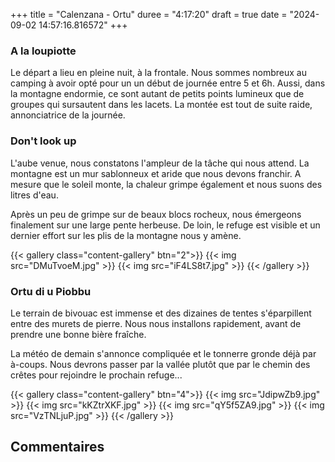 +++
title = "Calenzana - Ortu"
duree = "4:17:20"
draft = true
date = "2024-09-02 14:57:16.816572"
+++

### A la loupiotte

Le départ a lieu en pleine nuit, à la frontale. Nous sommes nombreux au camping à avoir opté pour un un début de journée
entre 5 et 6h. Aussi, dans la montagne endormie, ce sont autant de petits points lumineux que de groupes qui sursautent
dans les lacets.
La montée est tout de suite raide, annonciatrice de la journée.

### Don't look up

L'aube venue, nous constatons l'ampleur de la tâche qui nous attend. La montagne est un mur sablonneux et aride que nous
devons franchir. A mesure que le soleil monte, la chaleur grimpe également et nous suons des litres d'eau.

Après un peu de grimpe sur de beaux blocs rocheux, nous émergeons finalement sur une large pente herbeuse. De loin, le
refuge est visible et un dernier effort sur les plis de la montagne nous y amène.

{{< gallery class="content-gallery" btn="2">}}
{{< img src="DMuTvoeM.jpg" >}}
{{< img src="iF4LS8t7.jpg" >}}
{{< /gallery >}}

### Ortu di u Piobbu

Le terrain de bivouac est immense et des dizaines de tentes s'éparpillent entre des murets de pierre.
Nous nous installons rapidement, avant de prendre une bonne bière fraîche.

La météo de demain s'annonce compliquée et le tonnerre gronde déjà par à-coups. Nous devrons passer par la vallée plutôt
que par le chemin des crêtes pour rejoindre le prochain refuge...

{{< gallery class="content-gallery" btn="4">}}
{{< img src="JdipwZb9.jpg" >}}
{{< img src="kKZtrXKF.jpg" >}}
{{< img src="qY5f5ZA9.jpg" >}}
{{< img src="VzTNLjuP.jpg" >}}
{{< /gallery >}}

## Commentaires
